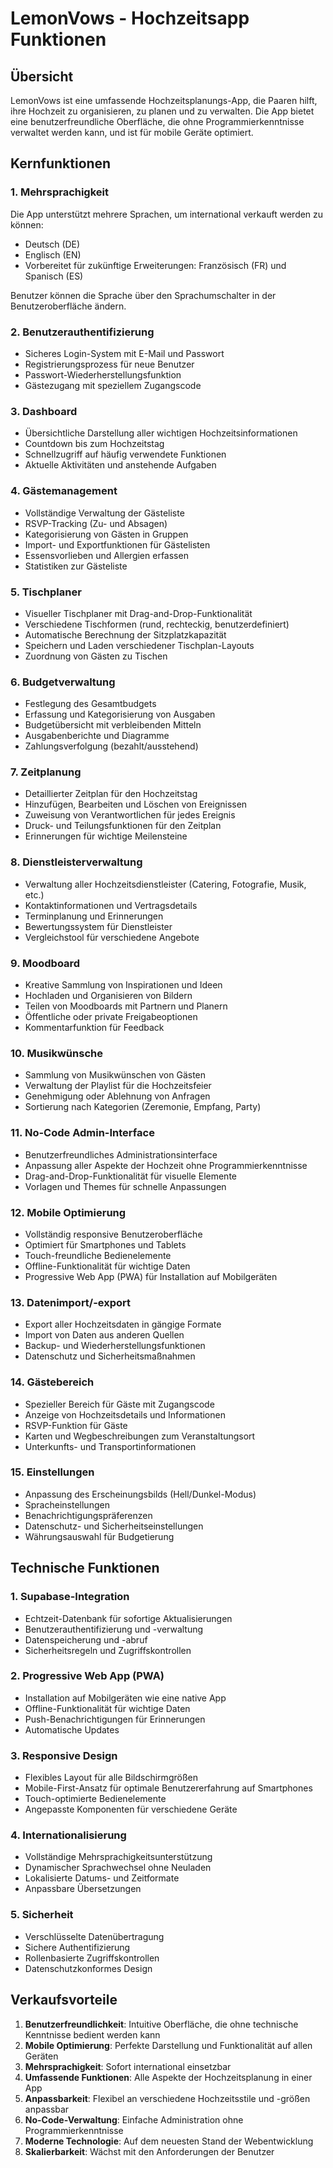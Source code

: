 # LemonVows - Hochzeitsapp Funktionen

## Übersicht

LemonVows ist eine umfassende Hochzeitsplanungs-App, die Paaren hilft, ihre Hochzeit zu organisieren, zu planen und zu verwalten. Die App bietet eine benutzerfreundliche Oberfläche, die ohne Programmierkenntnisse verwaltet werden kann, und ist für mobile Geräte optimiert.

## Kernfunktionen

### 1. Mehrsprachigkeit

Die App unterstützt mehrere Sprachen, um international verkauft werden zu können:
- Deutsch (DE)
- Englisch (EN)
- Vorbereitet für zukünftige Erweiterungen: Französisch (FR) und Spanisch (ES)

Benutzer können die Sprache über den Sprachumschalter in der Benutzeroberfläche ändern.

### 2. Benutzerauthentifizierung

- Sicheres Login-System mit E-Mail und Passwort
- Registrierungsprozess für neue Benutzer
- Passwort-Wiederherstellungsfunktion
- Gästezugang mit speziellem Zugangscode

### 3. Dashboard

- Übersichtliche Darstellung aller wichtigen Hochzeitsinformationen
- Countdown bis zum Hochzeitstag
- Schnellzugriff auf häufig verwendete Funktionen
- Aktuelle Aktivitäten und anstehende Aufgaben

### 4. Gästemanagement

- Vollständige Verwaltung der Gästeliste
- RSVP-Tracking (Zu- und Absagen)
- Kategorisierung von Gästen in Gruppen
- Import- und Exportfunktionen für Gästelisten
- Essensvorlieben und Allergien erfassen
- Statistiken zur Gästeliste

### 5. Tischplaner

- Visueller Tischplaner mit Drag-and-Drop-Funktionalität
- Verschiedene Tischformen (rund, rechteckig, benutzerdefiniert)
- Automatische Berechnung der Sitzplatzkapazität
- Speichern und Laden verschiedener Tischplan-Layouts
- Zuordnung von Gästen zu Tischen

### 6. Budgetverwaltung

- Festlegung des Gesamtbudgets
- Erfassung und Kategorisierung von Ausgaben
- Budgetübersicht mit verbleibenden Mitteln
- Ausgabenberichte und Diagramme
- Zahlungsverfolgung (bezahlt/ausstehend)

### 7. Zeitplanung

- Detaillierter Zeitplan für den Hochzeitstag
- Hinzufügen, Bearbeiten und Löschen von Ereignissen
- Zuweisung von Verantwortlichen für jedes Ereignis
- Druck- und Teilungsfunktionen für den Zeitplan
- Erinnerungen für wichtige Meilensteine

### 8. Dienstleisterverwaltung

- Verwaltung aller Hochzeitsdienstleister (Catering, Fotografie, Musik, etc.)
- Kontaktinformationen und Vertragsdetails
- Terminplanung und Erinnerungen
- Bewertungssystem für Dienstleister
- Vergleichstool für verschiedene Angebote

### 9. Moodboard

- Kreative Sammlung von Inspirationen und Ideen
- Hochladen und Organisieren von Bildern
- Teilen von Moodboards mit Partnern und Planern
- Öffentliche oder private Freigabeoptionen
- Kommentarfunktion für Feedback

### 10. Musikwünsche

- Sammlung von Musikwünschen von Gästen
- Verwaltung der Playlist für die Hochzeitsfeier
- Genehmigung oder Ablehnung von Anfragen
- Sortierung nach Kategorien (Zeremonie, Empfang, Party)

### 11. No-Code Admin-Interface

- Benutzerfreundliches Administrationsinterface
- Anpassung aller Aspekte der Hochzeit ohne Programmierkenntnisse
- Drag-and-Drop-Funktionalität für visuelle Elemente
- Vorlagen und Themes für schnelle Anpassungen

### 12. Mobile Optimierung

- Vollständig responsive Benutzeroberfläche
- Optimiert für Smartphones und Tablets
- Touch-freundliche Bedienelemente
- Offline-Funktionalität für wichtige Daten
- Progressive Web App (PWA) für Installation auf Mobilgeräten

### 13. Datenimport/-export

- Export aller Hochzeitsdaten in gängige Formate
- Import von Daten aus anderen Quellen
- Backup- und Wiederherstellungsfunktionen
- Datenschutz und Sicherheitsmaßnahmen

### 14. Gästebereich

- Spezieller Bereich für Gäste mit Zugangscode
- Anzeige von Hochzeitsdetails und Informationen
- RSVP-Funktion für Gäste
- Karten und Wegbeschreibungen zum Veranstaltungsort
- Unterkunfts- und Transportinformationen

### 15. Einstellungen

- Anpassung des Erscheinungsbilds (Hell/Dunkel-Modus)
- Spracheinstellungen
- Benachrichtigungspräferenzen
- Datenschutz- und Sicherheitseinstellungen
- Währungsauswahl für Budgetierung

## Technische Funktionen

### 1. Supabase-Integration

- Echtzeit-Datenbank für sofortige Aktualisierungen
- Benutzerauthentifizierung und -verwaltung
- Datenspeicherung und -abruf
- Sicherheitsregeln und Zugriffskontrollen

### 2. Progressive Web App (PWA)

- Installation auf Mobilgeräten wie eine native App
- Offline-Funktionalität für wichtige Daten
- Push-Benachrichtigungen für Erinnerungen
- Automatische Updates

### 3. Responsive Design

- Flexibles Layout für alle Bildschirmgrößen
- Mobile-First-Ansatz für optimale Benutzererfahrung auf Smartphones
- Touch-optimierte Bedienelemente
- Angepasste Komponenten für verschiedene Geräte

### 4. Internationalisierung

- Vollständige Mehrsprachigkeitsunterstützung
- Dynamischer Sprachwechsel ohne Neuladen
- Lokalisierte Datums- und Zeitformate
- Anpassbare Übersetzungen

### 5. Sicherheit

- Verschlüsselte Datenübertragung
- Sichere Authentifizierung
- Rollenbasierte Zugriffskontrollen
- Datenschutzkonformes Design

## Verkaufsvorteile

1. **Benutzerfreundlichkeit**: Intuitive Oberfläche, die ohne technische Kenntnisse bedient werden kann
2. **Mobile Optimierung**: Perfekte Darstellung und Funktionalität auf allen Geräten
3. **Mehrsprachigkeit**: Sofort international einsetzbar
4. **Umfassende Funktionen**: Alle Aspekte der Hochzeitsplanung in einer App
5. **Anpassbarkeit**: Flexibel an verschiedene Hochzeitsstile und -größen anpassbar
6. **No-Code-Verwaltung**: Einfache Administration ohne Programmierkenntnisse
7. **Moderne Technologie**: Auf dem neuesten Stand der Webentwicklung
8. **Skalierbarkeit**: Wächst mit den Anforderungen der Benutzer
